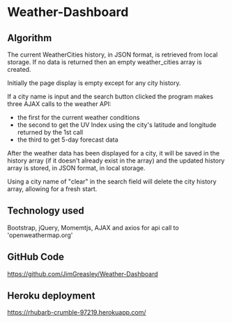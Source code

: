 # Weather-Dashboard


## Algorithm

The current WeatherCities history, in JSON format, is retrieved from local storage.
If no data is returned then an empty weather_cities array is created.

Initially the page display is empty except for any city history.

If a city name is input and the search button clicked the program makes three AJAX calls to the weather API:
  - the first for the current weather conditions
  - the second to get the UV Index using the city's latitude and longitude returned by the 1st call
  - the third to get 5-day forecast data 

After the weather data has been displayed for a city, it will be saved in the history array (if it doesn't already exist in the array) and the updated history array is stored, in JSON format, in local storage.

Using a city name of "clear" in the search field will delete the city history array, allowing for a fresh start.


## Technology used
Bootstrap, jQuery, Momemtjs, AJAX and axios for api call to 'openweathermap.org'

## GitHub Code
https://github.com/JimGreasley/Weather-Dashboard

## Heroku deployment
https://rhubarb-crumble-97219.herokuapp.com/
